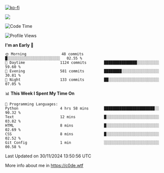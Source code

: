 [![ko-fi](https://ko-fi.com/img/githubbutton_sm.svg)](https://ko-fi.com/Z8Z4Y2LKX)

<a href="https://wakatime.com"><img src="https://wakatime.com/share/@c0dezin/b7f18a7c-ab3a-40b8-8bc7-b1b7bf71f1d6.svg" /></a>

<!--START_SECTION:waka-->
![Code Time](http://img.shields.io/badge/Code%20Time-150%20hrs%2034%20mins-blue)

![Profile Views](http://img.shields.io/badge/Profile%20Views-0-blue)

**I'm an Early 🐤** 

```text
🌞 Morning                48 commits          █░░░░░░░░░░░░░░░░░░░░░░░░   02.55 % 
🌆 Daytime                1124 commits        ███████████████░░░░░░░░░░   59.60 % 
🌃 Evening                581 commits         ████████░░░░░░░░░░░░░░░░░   30.81 % 
🌙 Night                  133 commits         ██░░░░░░░░░░░░░░░░░░░░░░░   07.05 % 
```


📊 **This Week I Spent My Time On** 

```text
💬 Programming Languages: 
Python                   4 hrs 58 mins       ███████████████████████░░   90.32 % 
Text                     12 mins             █░░░░░░░░░░░░░░░░░░░░░░░░   03.82 % 
HTML                     8 mins              █░░░░░░░░░░░░░░░░░░░░░░░░   02.69 % 
CSS                      8 mins              █░░░░░░░░░░░░░░░░░░░░░░░░   02.52 % 
Git Config               1 min               ░░░░░░░░░░░░░░░░░░░░░░░░░   00.58 % 
```


 Last Updated on 30/11/2024 13:50:56 UTC
<!--END_SECTION:waka-->

More info about me in https://c0de.wtf
